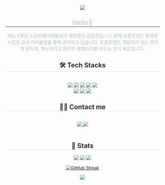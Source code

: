 
<div align= "center">
    <img src="https://capsule-render.vercel.app/api?type=soft&color=0:d9e7e8,100:11eaf7&height=180&text=Welcome%20to%20Junhee's%20GitHub%20:)&animation=twinkling&fontColor=000000&fontSize=50" />
    </div>
    <div align= "center"> 
    <h2 style="border-bottom: 1px solid #21262d; color: #c9d1d9;"> Hello👋 </h2>  
    <div style="font-weight: 700; font-size: 15px; text-align: center; color: #c9d1d9;">
저는 2학년 소프트웨어개발과의 재학중인 김준희입니다,현재 프론트엔드 방과후 수업과 교내 커리큘럼을 통해 공부하고 있습니다. 프론트엔드 개발자가 되는 것이 제 꿈이며, 혁신적이고 편리한 웹페이지를 만드는 것이 목표입니다. 
    </div> 
</div>
    

 <div align= "center">
    <h2 style="border-bottom: 1px solid #d8dee4; color: #282d33;"> 🛠️ Tech Stacks </h2> <br> 
    <div style="margin: 0 auto; text-align: center;" align= "center"> 
     <div  align= "center"> <img src="https://img.shields.io/badge/HTML5-E34F26?style=for-the-badge&logo=HTML5&logoColor=white">
          <img src="https://img.shields.io/badge/CSS3-1572B6?style=for-the-badge&logo=CSS3&logoColor=white">
          <img src="https://img.shields.io/badge/Java-007396?style=for-the-badge&logo=Java&logoColor=white">
          <img src="https://img.shields.io/badge/Javascript-F7DF1E?style=for-the-badge&logo=Javascript&logoColor=white">
          <img src="https://img.shields.io/badge/Oracle-F80000?style=for-the-badge&logo=Oracle&logoColor=white">
          <br/><img src="https://img.shields.io/badge/MySQL-4479A1?style=for-the-badge&logo=MySQL&logoColor=white">
          <img src="https://img.shields.io/badge/Github-181717?style=for-the-badge&logo=Github&logoColor=white">
          <img src="https://img.shields.io/badge/Notion-000000?style=for-the-badge&logo=Notion&logoColor=white">    
    </div>
    </div>
    <div align= "center">
    <h2 style="border-bottom: 1px solid #d8dee4; color: #282d33;"> 🧑‍💻 Contact me </h2> <br> 
    <div align= "center">  <a href=https://outrageous-heron-ae9.notion.site/Junhee-s-Notion-13f611f973a349e99528cca844a2b53a?pvs=4> <img src="https://img.shields.io/badge/Notion-000000?style=for-the-badge&logo=Notion&logoColor=white&link=https://outrageous-heron-ae9.notion.site/Junhee-s-Notion-13f611f973a349e99528cca844a2b53a?pvs=4"> </a>
         <a href=mailto:jhthing555@gmail.com> <img src="https://img.shields.io/badge/Gmail-EA4335?style=for-the-badge&logo=Gmail&logoColor=white&link=mailto:jhthing555@gmail.com"> </a>
          </div>  <br> 
    <div align= "center">  </div> 
    </div>
    <div align= "center"> 
    <h2 style="border-bottom: 1px solid #d8dee4; color: #282d33;"> 🏅 Stats </h2> <div align= "center">   <img src="https://github-readme-stats.vercel.app/api?username=junhee23314&bg_color=60,e8ece9,8accb8&title_color=182e3c&text_color=182e3c"
         /> <img src="https://github-readme-stats.vercel.app/api/top-langs/?username=junhee23314&layout=compact&bg_color=60,e8ece9,8accb8&title_color=182e3c&text_color=182e3c"
           /> 
        <img src="https://github-profile-trophy.vercel.app/?username=junhee23314&theme=onedark" />
       
[![GitHub Streak](https://streak-stats.demolab.com/?user=junhee23314&theme=dark)](https://git.io/streak-stats)</div> 
    </div>

<div align= "center">
    <img src="https://capsule-render.vercel.app/api?type=waving&color=80ff80&height=120&text=&animation=&fontColor=000000&fontSize=70" />
    </div>
    
    
<!--



<p align="center">

<img src="https://github.com/user-attachments/assets/4f8185fc-2218-4057-ac3b-0fb54063a617"  width="650" />

</p>

### 📌 주요 프로젝트

#### [대한민국을 알리자!](https://github.com/junhee23314/web/tree/main/%EB%8C%80%ED%95%9C%EB%AF%BC%EA%B5%AD%EC%9D%84%20%EC%95%8C%EB%A6%AC%EC%9E%90!%20(%EB%B0%98%EC%9D%91%ED%98%95)_21106)
- 개인 포트폴리오 웹사이트로, 대한민국의 다양한 문화적 요소들을 소개하기 위한 반응형 웹 페이지입니다.
- **사용 기술**: `HTML`, `CSS`
- **주요 기능**: 대한민국의 다양한 문화적 요소들을 소개. 
- **배포 링크**: [포트폴리오 웹사이트 보기](https://github.com/junhee23314/web/tree/main/%EB%8C%80%ED%95%9C%EB%AF%BC%EA%B5%AD%EC%9D%84%20%EC%95%8C%EB%A6%AC%EC%9E%90!%20(%EB%B0%98%EC%9D%91%ED%98%95)_21106)


**2023/03/14 계정설립 날짜🗓️**
    
<!--
**junhee23314/junhee23314** is a ✨ _special_ ✨ repository because its `README
.md` (this file) appears on your GitHub profile.

Here are some ideas to get you star
ted:

- 🔭 I’m currently working on ...
- 🌱 I’m currently learning ...
- 👯 I’m looking to collaborate on ...
- 🤔 I’m looking for help with ...
- 💬 Ask me about ...
- 📫 How to reach me: ...
- 😄 Pronouns: ...
- ⚡ Fun fact: ...
-->
